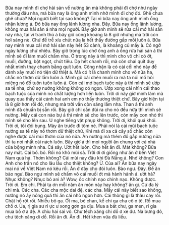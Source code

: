 Bữa nay mình đi chợ hải sản về nướng ăn mà không phải đi chợ như ngày thường đâu nha, mà bữa nay là ông anh mình nhờ mình đi chợ đó. Ghê chưa ghê chưa? Mọi người biết tại sao không? Tại vì bữa nay ông anh mình ổng nhận lương á. Đó bữa nay ổng lãnh lương nha. Đây. Bữa nay ổng lãnh lương, không mua hải sản á nha mọi người. Bây giờ anh mình sẽ rửa cái mớ hải sản này nha, tại vì tranh thủ á bây giờ cũng khoảng là 8 giờ nhưng mà trời còn hơi sáng nè. Chứ để trễ xíu chút nữa là hết thấy đường gắp mồi luôn á. Bữa nay mình mua cái mớ hải sản này hết 53 cành, là khoảng củ mấy à. Có ngỡ ngày lương chứ nhiêu. Bây giờ trong lúc chờ ông anh á ổng rửa hải sản á thì mình sẽ đi làm muối chấm nha. Ở trong này á thì mình cho vô chỉ có ớt, muối, đường, bột ngọt, chút tiêu. Dạ hết chanh rồi, mà còn chai quít duy nhất mình thay chanh bằng quít luôn. Công nhận là có cái cối nhỏ này để dành xây muối nó tiện dữ thiệt á. Mà có ít lá chanh mình cho vô nữa ha, chắc nó thơm dữ lắm luôn á. Mình gõ cái chén muối ra mà ta nói mồ hôi miệng nó đổ tuôn tuôn luôn á. Còn cái mớ bạch tuộc này á thì mình sẽ ướp sa tế nha, chứ sợ nướng không không có ngon. Ướp xong cái nhìn cái thao bạch tuộc của mình nó chất lượng hơn liền luôn. Trời ơi nãy giờ mình làm mà quay qua thấy cái cảnh hai anh em nó thấy thương thiệt chứ. Bây giờ hiện tại là 8 giờ hơn rồi đó, nhưng mà trời vẫn còn sáng lắm nha. Than á thì anh mình đã chuẩn bị sẵn rồi. Bây giờ chỉ cần đùi ra cho nó đều nữa thì mình sẽ nướng. Mấy cái con nào bự á thì mình sẽ cho lên trước, còn mấy con nhỏ thì mình sẽ cho lên sau. U nghe tiếng vật phụp không. Trời ơi, khói quá khói. Trời ơi, tôi đói bụng. Mày ăn trước đi tôm nè. Phải nói là cái mùi bạch tuộc nướng sa tế này nó thơm dữ thiệt chứ. Khi mà đi xa cả cây số chắc còn nghe được cái mùi thơm của nó nữa. Ăn nướng mà thêm đồ gắp nướng nữa thì ta nói nhất cái nách luôn. Bây giờ á thì mọi người ăn chung với cả nhà của bộng mình nha. Cá sảy. Ướt hết luôn. Cho hết ăn đi. Mát không? Bữa nay mát. Cái bố. bỏ. Rồi nó khô mùi sả. Trời ơi ơi giống như ăn ở bển Việt Nam quá hả. Thơm không? Cái mùi này đậu khi Đà Nẵng á. Nhớ không? Con Anh cho trần nó cho lâu lâu cho thiệt không? Ừ. Của ai? Ăn bữa nay ngày mai nó về Việt Nam nó kêu rồi. Ăn ở đây cho đói luôn. Bào ngư. Đây. Để ăn bào ngư. Bào ngư mình sẽ chấm vô cái muối ớt mà hảnh hảnh á. ướt hả? Nhục không? Nhục bỏ ani à? Wow, ốc chính nạo chính nạo. Không được. Trời ơi. Em chị. Phải tạ ơn mỗi năm ăn món này hay không? ăn gì. Cứ đa lý chi mà. Các cha. Các cha mộc dai đệ, các cha. Mấy cái này biết sao không, nướng nó ấy nóng quá thì ăn cái nhỏ ngon hơn. Cái thông gì là thâu cay rồi. Chật hồ rột rồi. Nhiễu bộ ga. Ớt ma, bé chan, kề chi ga cha cô ơ tê. Rồ mua chô ơ. Ủa, rị gia sư ri ực ư xong gơn ga dịu. Mua a bát chư, ga men, ri gia mua bồ ơ a đệ. A chiu hai sai vô. Chư têch xăng chi dồ ơ xe dư. Na bưng đô, chư têch xăng di dồ. Rồi ăn đi. Ăn đi. Hết khen vừa đủ liều.